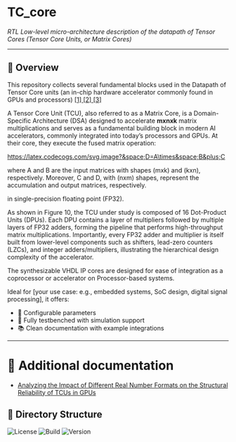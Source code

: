 #  TC_core

*RTL Low-level micro-architecture description of the datapath of Tensor Cores (Tensor Core Units, or Matrix Cores)*

---

## 🧩 Overview

This repository collects several fundamental blocks used in the Datapath of Tensor Core units (an in-chip hardware accelerator commonly found in GPUs and processors) [ [1] ](https://www.computer.org/csdl/proceedings-article/ispass/2019/08695642/19wBevIF5T2) [ [2] ](https://patents.google.com/patent/US10338919B2/en) [ [3] ](https://ieeexplore.ieee.org/abstract/document/9007413)

A Tensor Core Unit (TCU), also referred to as a Matrix Core, is a Domain-Specific Architecture (DSA) designed to accelerate **mxnxk** matrix multiplications and serves as a fundamental building block in modern AI accelerators, commonly integrated into today’s processors and GPUs. At their core, they execute the fused matrix operation:

https://latex.codecogs.com/svg.image?&space;D=A\times&space;B&plus;C

where A and B are the input matrices with shapes (mxk) and (kxn), respectively. Moreover, C and D, with (nxm) shapes, represent the accumulation and output matrices, respectively.


in single-precision floating point (FP32).


As shown in Figure 10, the TCU under study is composed of 16 Dot-Product Units (DPUs). Each DPU contains a layer of multipliers followed by multiple layers of FP32 adders, forming the pipeline that performs high-throughput matrix multiplications. Importantly, every FP32 adder and multiplier is itself built from lower-level components such as shifters, lead-zero counters (LZCs), and integer adders/multipliers, illustrating the hierarchical design complexity of the accelerator.






The synthesizable VHDL IP cores are designed for ease of integration as a coprocessor or accelerator on Processor-based systems.

Ideal for [your use case: e.g., embedded systems, SoC design, digital signal processing], it offers:

<!--- ✅ Standards-compliant design ([e.g., AXI4-Lite, AMBA, Wishbone]) -->
- 🔧 Configurable parameters
- 🧪 Fully testbenched with simulation support
- 📚 Clean documentation with example integrations

---




# 🎲 Additional documentation


- [Analyzing the Impact of Different Real Number Formats on the Structural Reliability of TCUs in GPUs](https://ieeexplore.ieee.org/document/10321881)

## 📁 Directory Structure


![License](https://img.shields.io/github/license/your-username/your-repo-name)
![Build](https://img.shields.io/github/actions/workflow/status/your-username/your-repo-name/ci.yml)
![Version](https://img.shields.io/github/v/release/your-username/your-repo-name)









